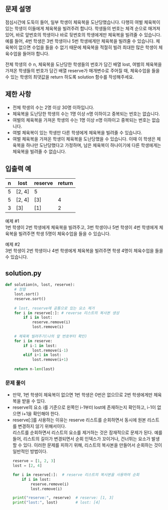 ## 문제 설명
점심시간에 도둑이 들어, 일부 학생이 체육복을 도난당했습니다. 다행히 여벌 체육복이 있는 학생이 이들에게 체육복을 빌려주려 합니다. 학생들의 번호는 체격 순으로 매겨져 있어, 바로 앞번호의 학생이나 바로 뒷번호의 학생에게만 체육복을 빌려줄 수 있습니다. 예를 들어, 4번 학생은 3번 학생이나 5번 학생에게만 체육복을 빌려줄 수 있습니다. 체육복이 없으면 수업을 들을 수 없기 때문에 체육복을 적절히 빌려 최대한 많은 학생이 체육수업을 들어야 합니다.

전체 학생의 수 n, 체육복을 도난당한 학생들의 번호가 담긴 배열 lost, 여벌의 체육복을 가져온 학생들의 번호가 담긴 배열 reserve가 매개변수로 주어질 때, 체육수업을 들을 수 있는 학생의 최댓값을 return 하도록 solution 함수를 작성해주세요.

## 제한 사항
- 전체 학생의 수는 2명 이상 30명 이하입니다.
- 체육복을 도난당한 학생의 수는 1명 이상 n명 이하이고 중복되는 번호는 없습니다.
- 여벌의 체육복을 가져온 학생의 수는 1명 이상 n명 이하이고 중복되는 번호는 없습니다.
- 여벌 체육복이 있는 학생만 다른 학생에게 체육복을 빌려줄 수 있습니다.
- 여벌 체육복을 가져온 학생이 체육복을 도난당했을 수 있습니다. 이때 이 학생은 체육복을 하나만 도난당했다고 가정하며, 남은 체육복이 하나이기에 다른 학생에게는 체육복을 빌려줄 수 없습니다.

## 입출력 예
|n|lost|reserve|return|
|------|---|---|---|
|5|[2, 4]|5|
|5|[2, 4]|[3]|4|
|3|[3]|[1]|2|

예제 #1 <br>
1번 학생이 2번 학생에게 체육복을 빌려주고, 3번 학생이나 5번 학생이 4번 학생에게 체육복을 빌려주면 학생 5명이 체육수업을 들을 수 있습니다.

예제 #2 <br>
3번 학생이 2번 학생이나 4번 학생에게 체육복을 빌려주면 학생 4명이 체육수업을 들을 수 있습니다.

## solution.py
``` python
def solution(n, lost, reserve):
    # 정렬
    lost.sort()
    reserve.sort()
    
    # lost, reserve에 공통으로 있는 요소 제거
    for i in reserve[:]: # reverse 리스트의 복사본 생성
        if i in lost:
            reserve.remove(i)
            lost.remove(i)
    
    # 체육복 빌려주기(나의 앞 번호부터 확인)
    for i in reserve:
        if i-1 in lost:
            lost.remove(i-1)
        elif i+1 in lost:
            lost.remove(i+1)
        
    return n-len(lost)
```

### 문제 풀이
- 만약, 1번 학생이 체육복이 없으면 1번 학생은 0번은 없으므로 2번 학생에게만 체육복을 받을 수 있다.
- reserve의 요소 i를 기준으로 왼쪽인 i-1부터 lost에 존재하는지 확인하고, i-1이 없으면 i+1을 확인해야 한다.
- reserve[:]를 사용하는 이유는 reserve 리스트를 순회하면서 동시에 원본 리스트를 변경하지 않기 위해서이다. <br>
리스트를 순회하면서 리스트의 요소를 제거하는 것은 잠재적으로 문제가 된다. 예를 들어, 리스트의 길이가 변경되면서 순회 인덱스가 꼬이거나, 건너뛰는 요소가 발생할 수 있다. 이러한 문제를 피하기 위해, 리스트의 복사본을 만들어서 순회하는 것이 일반적인 방법이다.
    ``` python
    reserve = [1, 2, 3]
    lost = [2, 4]

    for i in reserve[:]:  # reserve 리스트의 복사본을 사용하여 순회
        if i in lost:
            reserve.remove(i)
            lost.remove(i)

    print("reserve:", reserve)  # reserve: [1, 3]
    print("lost:", lost)        # lost: [4]
    ```